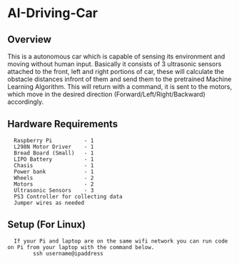 AI-Driving-Car
=============
      
## Overview

   This is a autonomous car which is capable of sensing its environment and moving without human input. Basically it consists of 3 ultrasonic sensors attached to the front, left and right portions of car, these will calculate the obstacle distances infront of them and send them to the pretrained Machine Learning Algorithm. This will return with a command, it is sent to the motors, which move in the desired direction (Forward/Left/Right/Backward) accordingly.

## Hardware Requirements
      Raspberry Pi          - 1
      L298N Motor Driver    - 1
      Bread Board (Small)   - 1
      LIPO Battery          - 1
      Chasis                - 1
      Power bank            - 1
      Wheels                - 2
      Motors                - 2
      Ultrasonic Sensors    - 3
      PS3 Controller for collecting data
      Jumper wires as needed
    
## Setup (For Linux)
      If your Pi and laptop are on the same wifi network you can run code on Pi from your laptop with the command below.
            ssh username@ipaddress
      
